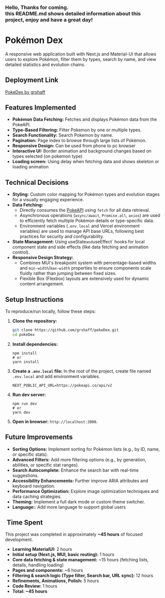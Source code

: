 ### Hello, Thanks for coming. <br>this README.md shows detailed information about this project, enjoy and have a great day!

# Pokémon Dex

A responsive web application built with Next.js and Material-UI that allows users to explore Pokémon, filter them by types, search by name, and view detailed statistics and evolution chains.

## Deployment Link

[PokeDex by grshaff](https://pokedex-grshaff.vercel.app)

## Features Implemented

*   **Pokémon Data Fetching:** Fetches and displays Pokémon data from the PokeAPI.
*   **Type-Based Filtering:** Filter Pokemon by one or multiple types.
*   **Search Functionality:** Search Pokemon by name.
*   **Pagination:** Page index to browse through large lists of Pokémon.
*   **Responsive Design:** Can be used from phone to pc browser
*   **Interactive UI:** Border animation and background changes based on types selected (on pokemon type)
*   **Loading screen:** Using delay when fetching data and shows skeleton or loading animation

## Technical Decisions

*   **Styling:** Custom color mapping for Pokémon types and evolution stages for a visually engaging experience.
*   **Data Fetching:**
    *   Directly consumes the [PokeAPI](https://pokeapi.co/) using `fetch` for all data retrieval.
    *   Asynchronous operations (`async/await`, `Promise.all`, `axios`) are used to efficiently fetch multiple Pokémon details or type-specific data.
    *   Environment variables (`.env.local` and Vercel environment variables) are used to manage API base URLs, following best practices for security and configurability.
*   **State Management:** Using useState` and `useEffect` hooks for local component state and side effects (like data fetching and animation control).
*   **Responsive Design Strategy:**
    *   Combines MUI's breakpoint system with percentage-based widths and `min-width`/`max-width` properties to ensure components scale fluidly rather than jumping between fixed sizes.
    *   Flexible Box (Flexbox) layouts are extensively used for dynamic content arrangement.

## Setup Instructions

To reproduce/run locally, follow these steps:

1.  **Clone the repository:**
       ```bash
       git clone https://github.com/grshaff/pokeDex.git
       cd pokeDex
       ```  

2. **Install dependencies:**
  
     ```shellscript
     npm install
     # or
     yarn install
     ```

3. **Create a `.env.local` file:**
In the root of the project, create file named `.env.local` and add environment variables. 

      ```plaintext
      NEXT_PUBLIC_API_URL=https://pokeapi.co/api/v2
      ```

4. **Run dev server:**

      ```shellscript
      npm run dev
      # or
      yarn dev
      ```

5. **Open in browser:**
      `http://localhost:3000`.


## Future Improvements

- **Sorting Options:** Implement sorting for Pokémon lists (e.g., by ID, name, or specific stats).
- **Advanced Filters:** Add more filtering options (e.g., by generation, abilities, or specific stat ranges).
- **Search Autocomplete:** Enhance the search bar with real-time suggestions.
- **Accessibility Enhancements:** Further improve ARIA attributes and keyboard navigation.
- **Performance Optimization:** Explore image optimization techniques and data caching strategies.
- **Theming:** Implement a full dark mode or custom theme switcher.
- **Language:**: Add more language to support global users


## ️ Time Spent

This project was completed in approximately **~45 hours** of focused development.

- **Learning MaterialUI:** 2 hours
- **Initial setup (Next.js, MUI, basic routing):** 1 hours
- **Core data fetching & state management:** ~15 hours (fetching lists, details, handling loading)
- **Pages and components:** ~6 hours
- **Filtering & search logic (Type filter, Search bar, URL sync):** 12 hours
- **Refinements, Animations, Polish:** 5 hours
- **Code Review:** 1 hours
- **Total: ~45 hours**
